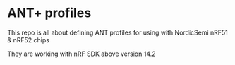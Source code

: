 # ANT+ profiles

This repo is all about defining ANT profiles for using with NordicSemi nRF51 & nRF52 chips  

They are working with nRF SDK above version 14.2
